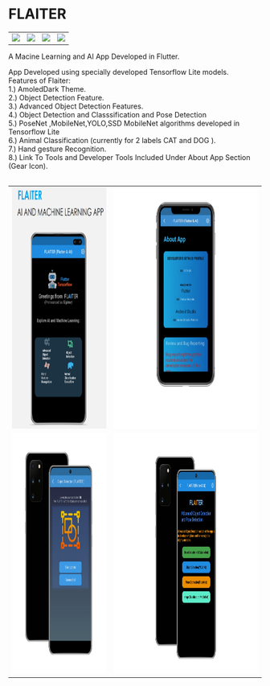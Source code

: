 # FLAITER
<table>
 <tr>
<td><img src=https://camo.githubusercontent.com/f0aae282a375087185d5b99e3cb9e3b499396dfeb08647179e75a5e390b13380/68747470733a2f2f696d672e736869656c64732e696f2f62616467652f4672616d65776f726b2d466c75747465722d3363633666643f6c6f676f3d666c7574746572></td>
<td><img src=https://camo.githubusercontent.com/754acaa3e57d86b7d63725c4a858c1bd3b5a798c4fba4f181d6537fb674804e1/68747470733a2f2f696d672e736869656c64732e696f2f62616467652f4c616e67756167652d446172742d3063343538623f6c6f676f3d64617274></td>
  <td><img src=https://camo.githubusercontent.com/09da098f0a30b4cbb2e3aaf94bb300461939377aa838d27bb0d3f987ba16bd54/68747470733a2f2f696d672e736869656c64732e696f2f62616467652f436c6f75642d417070253230456e67696e652d3334363965653f6c6f676f3d476f6f676c65253230436c6f7564></td>
  <td><img src=https://camo.githubusercontent.com/d7dccdc0b79fb061c294b5a8785fe6df7c979f862d0e61c63fe255541e316df7/68747470733a2f2f7472617669732d63692e6f72672f466573746966792f6170702e7376673f6272616e63683d646576656c6f70></td>
 </tr>
 </table>
A Macine Learning and AI App Developed in Flutter.<br>
<p>
App Developed using specially developed Tensorflow Lite models.<br>
Features of Flaiter:<br>
  1.) AmoledDark Theme.<br>
  2.) Object Detection Feature.<br>
  3.) Advanced Object Detection Features.<br>
  4.) Object Detection and Classsification and Pose Detection<br>
  5.) PoseNet ,MobileNet,YOLO,SSD MobileNet algorithms developed in Tensorflow Lite<br>
  6.) Animal Classification (currently for 2 labels CAT and DOG ).<br>
  7.) Hand gesture Recognition.<br>
  8.) Link To Tools and Developer Tools Included Under About App Section (Gear Icon).<br><br>


<table>
  <tr>
    <td><img src="https://github.com/tiquasar/FLAITER/blob/master/App%20Screenshot/app_screenshot%20(1).png" width=570 height=480></td>
    <td><img src="https://github.com/tiquasar/FLAITER/blob/master/App%20Screenshot/app_screenshot%20(4).png" width=870 height=480></td>
    
  </tr>
  <tr>
    <td><img src="https://github.com/tiquasar/FLAITER/blob/master/App%20Screenshot/app_screenshot%20(2).png" width=570 height=480></td>
    <td><img src="https://github.com/tiquasar/FLAITER/blob/master/App%20Screenshot/app_screenshot%20(3).png" width=870 height=480></td>
  </tr>
 </table>
